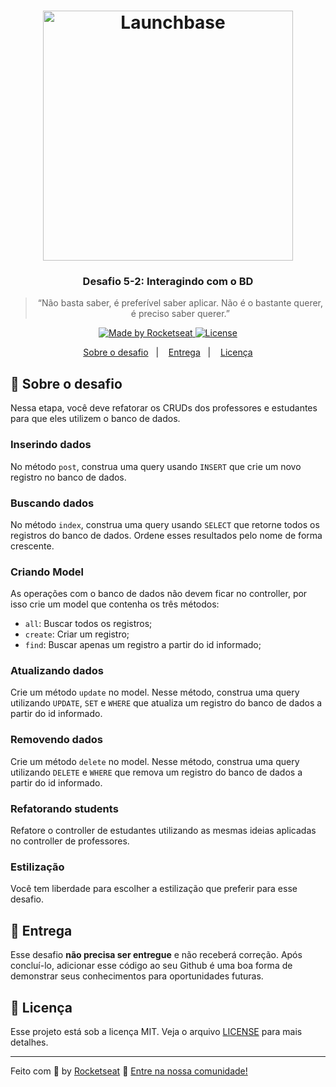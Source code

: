 <h1 align="center">
    <img alt="Launchbase" src="https://storage.googleapis.com/golden-wind/bootcamp-launchbase/logo.png" width="400px" />
</h1>

<h3 align="center">
  Desafio 5-2: Interagindo com o BD
</h3>

<blockquote align="center">“Não basta saber, é preferível saber aplicar. Não é o bastante querer, é preciso saber querer.”</blockquote>

<p align="center">

  <a href="https://rocketseat.com.br">
    <img alt="Made by Rocketseat" src="https://img.shields.io/badge/made%20by-Rocketseat-%23F8952D">
  </a>

  <a href="LICENSE" >
    <img alt="License" src="https://img.shields.io/badge/license-MIT-%23F8952D">
  </a>

</p>

<p align="center">
  <a href="#rocket-sobre-o-desafio">Sobre o desafio</a>&nbsp;&nbsp;&nbsp;|&nbsp;&nbsp;&nbsp;
  <a href="#calendar-entrega">Entrega</a>&nbsp;&nbsp;&nbsp;|&nbsp;&nbsp;&nbsp;
  <a href="#memo-licença">Licença</a>
</p>

## :rocket: Sobre o desafio

Nessa etapa, você deve refatorar os CRUDs dos professores e estudantes para que eles utilizem o banco de dados.

### Inserindo dados

No método `post`, construa uma query usando `INSERT` que crie um novo registro no banco de dados.

### Buscando dados

No método `index`, construa uma query usando `SELECT` que retorne todos os registros do banco de dados. Ordene esses resultados pelo nome de forma crescente.

### Criando Model

As operações com o banco de dados não devem ficar no controller, por isso crie um model que contenha os três métodos:

- `all`: Buscar todos os registros;
- `create`: Criar um registro;
- `find`: Buscar apenas um registro a partir do id informado;

### Atualizando dados

Crie um método `update` no model. Nesse método, construa uma query utilizando `UPDATE`, `SET` e `WHERE` que atualiza um registro do banco de dados a partir do id informado.

### Removendo dados

Crie um método `delete` no model. Nesse método, construa uma query utilizando `DELETE` e `WHERE` que remova um registro do banco de dados a partir do id informado.

### Refatorando students

Refatore o controller de estudantes utilizando as mesmas ideias aplicadas no controller de professores.

### Estilização

Você tem liberdade para escolher a estilização que preferir para esse desafio.

## :calendar: Entrega

Esse desafio **não precisa ser entregue** e não receberá correção. Após concluí-lo, adicionar esse código ao seu Github é uma boa forma de demonstrar seus conhecimentos para oportunidades futuras.

## :memo: Licença

Esse projeto está sob a licença MIT. Veja o arquivo [LICENSE](../LICENSE) para mais detalhes.

---

Feito com :purple_heart: by [Rocketseat](https://rocketseat.com.br) :wave: [Entre na nossa comunidade!](https://discordapp.com/invite/gCRAFhc)
